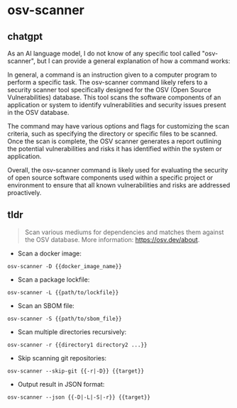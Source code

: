 # osv-scanner 
## chatgpt 
As an AI language model, I do not know of any specific tool called "osv-scanner", but I can provide a general explanation of how a command works:

In general, a command is an instruction given to a computer program to perform a specific task. The osv-scanner command likely refers to a security scanner tool specifically designed for the OSV (Open Source Vulnerabilities) database. This tool scans the software components of an application or system to identify vulnerabilities and security issues present in the OSV database. 

The command may have various options and flags for customizing the scan criteria, such as specifying the directory or specific files to be scanned. Once the scan is complete, the OSV scanner generates a report outlining the potential vulnerabilities and risks it has identified within the system or application.

Overall, the osv-scanner command is likely used for evaluating the security of open source software components used within a specific project or environment to ensure that all known vulnerabilities and risks are addressed proactively. 

## tldr 
 
> Scan various mediums for dependencies and matches them against the OSV database.
> More information: <https://osv.dev/about>.

- Scan a docker image:

`osv-scanner -D {{docker_image_name}}`

- Scan a package lockfile:

`osv-scanner -L {{path/to/lockfile}}`

- Scan an SBOM file:

`osv-scanner -S {{path/to/sbom_file}}`

- Scan multiple directories recursively:

`osv-scanner -r {{directory1 directory2 ...}}`

- Skip scanning git repositories:

`osv-scanner --skip-git {{-r|-D}} {{target}}`

- Output result in JSON format:

`osv-scanner --json {{-D|-L|-S|-r}} {{target}}`

